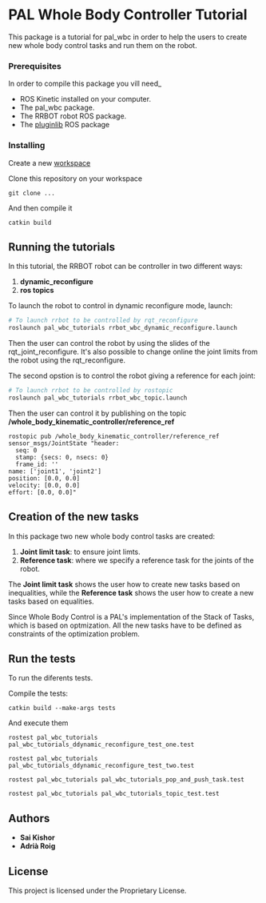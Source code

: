 # PAL Whole Body Controller Tutorial

This package is a tutorial for pal_wbc in order to help the users to create new whole body control tasks and run them on the robot.

### Prerequisites

In order to compile this package you vill need_

* ROS Kinetic installed on your computer.
* The pal_wbc package.
* The RRBOT robot ROS package.
* The [pluginlib](http://wiki.ros.org/pluginlib) ROS package

### Installing

Create a new [workspace](http://wiki.ros.org/catkin/Tutorials/create_a_workspace)

Clone this repository on your workspace

```
git clone ...
```

And then compile it

```
catkin build
```

## Running the tutorials

In this tutorial, the RRBOT robot can be controller in two different ways:

1. **dynamic_reconfigure**
2. **ros topics**

To launch the robot to control in dynamic reconfigure mode, launch:
```bash
# To launch rrbot to be controlled by rqt_reconfigure
roslaunch pal_wbc_tutorials rrbot_wbc_dynamic_reconfigure.launch
```
Then the user can control the robot by using the slides of the rqt_joint_reconfigure. It's also possible to change online the joint limits from the robot using the rqt_reconfigure.

The second opstion is to control the robot giving a reference for each joint:
```bash
# To launch rrbot to be controlled by rostopic
roslaunch pal_wbc_tutorials rrbot_wbc_topic.launch
```
Then the user can control it by publishing on the topic **/whole_body_kinematic_controller/reference_ref**

```
rostopic pub /whole_body_kinematic_controller/reference_ref sensor_msgs/JointState "header:
  seq: 0
  stamp: {secs: 0, nsecs: 0}
  frame_id: ''
name: ['joint1', 'joint2']
position: [0.0, 0.0]
velocity: [0.0, 0.0]
effort: [0.0, 0.0]" 
```

## Creation of the new tasks

In this package two new whole body control tasks are created:

1. **Joint limit task**: to ensure joint limts.
2. **Reference task**: where we specify a reference task for the joints of the robot.

The **Joint limit task** shows the user how to create new tasks based on inequalities, while the **Reference task** shows the user how to create a new tasks based on equalities.

Since Whole Body Control is a PAL's implementation of the Stack of Tasks, which is based on optmization. All the new tasks have to be defined as constraints of the optimization problem.


## Run the tests

To run the diferents tests.

Compile the tests:

```
catkin build --make-args tests
```

And execute them 

```
rostest pal_wbc_tutorials pal_wbc_tutorials_ddynamic_reconfigure_test_one.test
```
```
rostest pal_wbc_tutorials pal_wbc_tutorials_ddynamic_reconfigure_test_two.test
```
```
rostest pal_wbc_tutorials pal_wbc_tutorials_pop_and_push_task.test
```
```
rostest pal_wbc_tutorials pal_wbc_tutorials_topic_test.test
```

## Authors

* **Sai Kishor**
* **Adrià Roig**

## License

This project is licensed under the Proprietary License.



